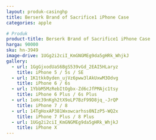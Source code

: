 ```yaml
---
layout: produk-casinghp
title: Berserk Brand of Sacrifice1 iPhone Case
categories: apple

# Produk
product-title: Berserk Brand of Sacrifice1 iPhone Case
harga: 90000
sku: hn-3949
image-drive: 1UGg2i2ciI_KmGNGMEg9da5gHRk_WhjkJ
gallery:
  - url: 1GgGjxodUaS6BgS539vGd_2EAI5HLaryz
    title: iPhone 5 / 5s / SE
  - url: 1K1tkk0yden_ujVz6pww3lAkUxwM3Odvg
    title: iPhone 6 / 6s
  - url: 1YbbM5MzRebItOgbx-Zd6cJfPMAjc1tsy
    title: iPhone 6 Plus / 6s Plus
  - url: 1oHc39nKgh2tX9oLP7BzF99D8jq_-JrQP
    title: iPhone 7 / 8
  - url: 14TgHoxAP381Wxowcarhss0NIzP5-WQ2x
    title: iPhone 7 Plus / 8 Plus
  - url: 1UGg2i2ciI_KmGNGMEg9da5gHRk_WhjkJ
    title: iPhone X
---
```


